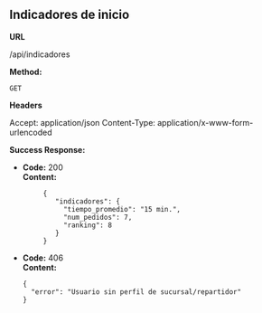 ## Indicadores de inicio

 **URL**

  /api/indicadores

 **Method:**

  `GET`


 **Headers**

   Accept: application/json
   Content-Type: application/x-www-form-urlencoded



**Success Response:**

* **Code:** 200 <br />
  **Content:**


           {
              "indicadores": {
                "tiempo_promedio": "15 min.",
                "num_pedidos": 7,
                "ranking": 8
              }
           }


* **Code:** 406 <br />
  **Content:**


      {
      	"error": "Usuario sin perfil de sucursal/repartidor"
      }
